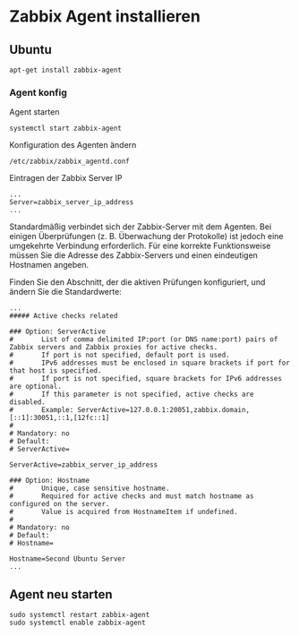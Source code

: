 # Zabbix Agent installieren

## Ubuntu
```
apt-get install zabbix-agent
```
### Agent konfig

Agent starten
```
systemctl start zabbix-agent
```

Konfiguration des Agenten ändern
```
/etc/zabbix/zabbix_agentd.conf
```
Eintragen der Zabbix Server IP
```
...
Server=zabbix_server_ip_address
...
```

Standardmäßig verbindet sich der Zabbix-Server mit dem Agenten. Bei einigen Überprüfungen (z. B. Überwachung der Protokolle) ist jedoch eine umgekehrte Verbindung erforderlich. Für eine korrekte Funktionsweise müssen Sie die Adresse des Zabbix-Servers und einen eindeutigen Hostnamen angeben.

Finden Sie den Abschnitt, der die aktiven Prüfungen konfiguriert, und ändern Sie die Standardwerte:

```
...
##### Active checks related

### Option: ServerActive
#       List of comma delimited IP:port (or DNS name:port) pairs of Zabbix servers and Zabbix proxies for active checks.
#       If port is not specified, default port is used.
#       IPv6 addresses must be enclosed in square brackets if port for that host is specified.
#       If port is not specified, square brackets for IPv6 addresses are optional.
#       If this parameter is not specified, active checks are disabled.
#       Example: ServerActive=127.0.0.1:20051,zabbix.domain,[::1]:30051,::1,[12fc::1]
#
# Mandatory: no
# Default:
# ServerActive=

ServerActive=zabbix_server_ip_address

### Option: Hostname
#       Unique, case sensitive hostname.
#       Required for active checks and must match hostname as configured on the server.
#       Value is acquired from HostnameItem if undefined.
#
# Mandatory: no
# Default:
# Hostname=

Hostname=Second Ubuntu Server
...
```
## Agent neu starten

```
sudo systemctl restart zabbix-agent
sudo systemctl enable zabbix-agent
```
